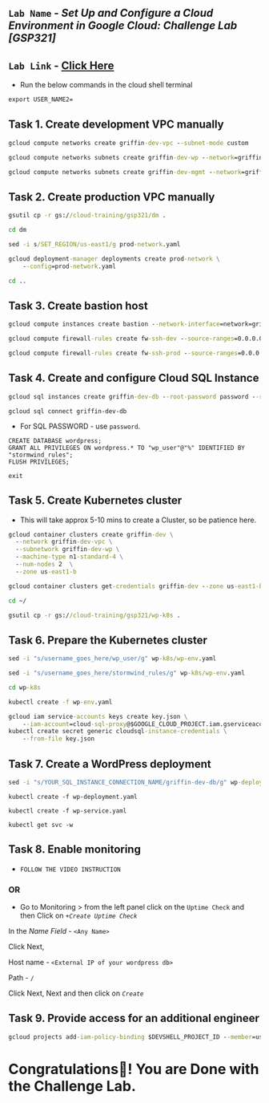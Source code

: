 ## `Lab Name` - *Set Up and Configure a Cloud Environment in Google Cloud: Challenge Lab [GSP321]*
## `Lab Link` - [Click Here](https://www.cloudskillsboost.google/focuses/10603?parent=catalog)


* Run the below commands in the cloud shell terminal

```cmd
export USER_NAME2=
```


## Task 1. Create development VPC manually

```cmd
gcloud compute networks create griffin-dev-vpc --subnet-mode custom

gcloud compute networks subnets create griffin-dev-wp --network=griffin-dev-vpc --region us-east1 --range=192.168.16.0/20

gcloud compute networks subnets create griffin-dev-mgmt --network=griffin-dev-vpc --region us-east1 --range=192.168.32.0/20
```


## Task 2. Create production VPC manually

```cmd
gsutil cp -r gs://cloud-training/gsp321/dm .

cd dm

sed -i s/SET_REGION/us-east1/g prod-network.yaml

gcloud deployment-manager deployments create prod-network \
    --config=prod-network.yaml

cd ..
```

## Task 3. Create bastion host

```cmd
gcloud compute instances create bastion --network-interface=network=griffin-dev-vpc,subnet=griffin-dev-mgmt  --network-interface=network=griffin-prod-vpc,subnet=griffin-prod-mgmt --tags=ssh --zone=us-east1-b

gcloud compute firewall-rules create fw-ssh-dev --source-ranges=0.0.0.0/0 --target-tags ssh --allow=tcp:22 --network=griffin-dev-vpc

gcloud compute firewall-rules create fw-ssh-prod --source-ranges=0.0.0.0/0 --target-tags ssh --allow=tcp:22 --network=griffin-prod-vpc
```

## Task 4. Create and configure Cloud SQL Instance

```cmd
gcloud sql instances create griffin-dev-db --root-password password --region=us-east1 --database-version=MYSQL_5_7
```

```
gcloud sql connect griffin-dev-db
```
* For SQL PASSWORD - use `password`.
```
CREATE DATABASE wordpress;
GRANT ALL PRIVILEGES ON wordpress.* TO "wp_user"@"%" IDENTIFIED BY "stormwind_rules";
FLUSH PRIVILEGES;
```

```
exit
```

## Task 5. Create Kubernetes cluster

* This will take approx 5-10 mins to create a Cluster, so be patience here.

```cmd
gcloud container clusters create griffin-dev \
  --network griffin-dev-vpc \
  --subnetwork griffin-dev-wp \
  --machine-type n1-standard-4 \
  --num-nodes 2  \
  --zone us-east1-b

gcloud container clusters get-credentials griffin-dev --zone us-east1-b

cd ~/

gsutil cp -r gs://cloud-training/gsp321/wp-k8s .
```

## Task 6. Prepare the Kubernetes cluster

```cmd
sed -i "s/username_goes_here/wp_user/g" wp-k8s/wp-env.yaml

sed -i "s/username_goes_here/stormwind_rules/g" wp-k8s/wp-env.yaml

cd wp-k8s

kubectl create -f wp-env.yaml

gcloud iam service-accounts keys create key.json \
    --iam-account=cloud-sql-proxy@$GOOGLE_CLOUD_PROJECT.iam.gserviceaccount.com
kubectl create secret generic cloudsql-instance-credentials \
    --from-file key.json
```

## Task 7. Create a WordPress deployment

```cmd
sed -i "s/YOUR_SQL_INSTANCE_CONNECTION_NAME/griffin-dev-db/g" wp-deployment.yaml
```

```
kubectl create -f wp-deployment.yaml

kubectl create -f wp-service.yaml

kubectl get svc -w
```

## Task 8. Enable monitoring

* `FOLLOW THE VIDEO INSTRUCTION`

### OR

* Go to Monitoring > from the left panel click on the `Uptime Check` and then Click on *`+Create Uptime Check`* 

In the *Name Field* - `<Any Name>`

Click Next, 

Host name - `<External IP of your wordpress db>`

Path - `/`

Click Next, Next and then click on *`Create`*


## Task 9. Provide access for an additional engineer

```cmd
gcloud projects add-iam-policy-binding $DEVSHELL_PROJECT_ID --member=user:$USER_NAME2 --role=roles/editor
```

# Congratulations🎉! You are Done with the Challenge Lab.  